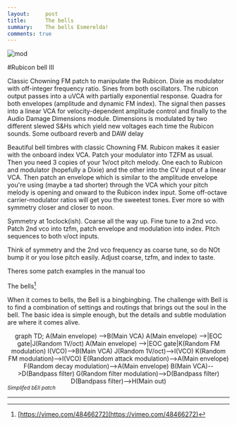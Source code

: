 ```yaml
---
layout:     post
title:      The bells
summary:    The bells Esmerelda!
comments: true
---
```

<img src="{{ site.baseurl }}/images/mod5.jpg" alt="mod" class="avatar" />

#Rubicon bell III

Classic Chowning FM patch to manipulate the Rubicon. Dixie as modulator with off-integer frequency ratio. Sines from both oscillators. The rubicon output passes into a uVCA with partially exponential response. Quadra for both envelopes (amplitude and dynamic FM index). The signal then passes into a linear VCA for velocity-dependent amplitude control and finally to the Audio Damage Dimensions module. Dimensions is modulated by two different slewed S&Hs which yield new voltages each time the Rubicon sounds. Some outboard reverb and DAW delay

Beautiful bell timbres with classic Chowning FM. Rubicon makes it easier with the onboard index VCA. Patch your modulator into TZFM as usual. Then you need 3 copies of your 1v/oct pitch melody. One each to Rubicon and modulator (hopefully a Dixie) and the other into the CV input of a linear VCA. Then patch an envelope which is similar to the amplitude envelope you're using (maybe a tad shorter) through the VCA which your pitch melody is opening and onward to the Rubicon index input. Some off-octave carrier-modulator ratios will get you the sweetest tones. Ever more so with symmetry closer and closer to noon.

Symmetry at 1oclock(ish). Coarse all the way up. Fine tune to a 2nd vco. Patch 2nd vco into tzfm, patch envelope and modulation into index. Pitch sequences to both v/oct inputs. 

Think of symmetry and the 2nd vco frequency as coarse tune, so do NOt bump it or you lose pitch easily. 
Adjust coarse, tzfm, and index to taste. 

Theres some patch examples in the manual too

The bells[^1]

When it comes to bells, the Bell is a bingbingbing. The challenge with Bell is to find a combination of settings and routings that brings out the soul in the bell. The basic idea is simple enough, but the details and subtle modulation are where it comes alive. 


[//]: <> (https://knsv.github.io/mermaid/#styling-and-classes)
<div class="mermaid" align="center">
graph TD;
A(Main envelope) -->B(Main VCA)
A(Main envelope) -->|EOC gate|J(Random 1V/oct)
A(Main envelope) -->|EOC gate|K(Random FM modulation)
I(VCO)-->B(Main VCA)
J(Random 1V/oct)-->I(VCO)
K(Random FM modulation)-->I(VCO)
E(Random attack modulation)-->A(Main envelope)
F(Random decay modulation)-->A(Main envelope)
B(Main VCA)-->D(Bandpass filter)
G(Random filter modulation)-->D(Bandpass filter)
D(Bandpass filter)-->H(Main out)
</div>
<sup><i>Simplifed bEll patch</i></sup>


---
[^1]: [https://vimeo.com/48466272](https://vimeo.com/48466272)
